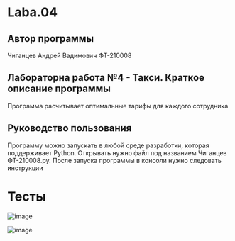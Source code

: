 # Laba.04
## Автор программы
Чиганцев Андрей Вадимович ФТ-210008
##  Лабораторна работа №4 - Такси. Краткое описание программы
Программа расчитывает оптимальные тарифы для каждого сотрудника
## Руководство пользования
Программу можно запускать в любой среде разработки, которая поддерживает Python. Открывать нужно файл под названием Чиганцев ФТ-210008.py. После запуска программы в консоли нужно следовать инструкции
# Тесты
![image](https://user-images.githubusercontent.com/113791059/196035683-f84f37e9-d137-4f24-8f37-82c96965a7a9.png)

![image](https://user-images.githubusercontent.com/113791059/196035904-af822424-6232-4f21-918d-42da4d9c2dad.png)
